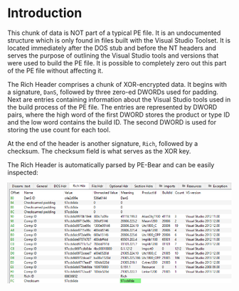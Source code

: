 # Introduction
This chunk of data is NOT part of a typical PE file. It is an undocumented structure which is only found in files built with the Visual Studio Toolset. It is located immediately after the DOS stub and before the NT headers and serves the purpose of outlining the Visual Studio tools and versions that were used to build the PE file. It is possible to completely zero out this part of the PE file without affecting it.

The Rich Header comprises a chunk of XOR-encrypted data. It begins with a signature, `DanS`, followed by three zero-ed DWORDs used for padding. Next are entries containing information about the Visual Studio tools used in the build process of the PE file. The entries are represented by DWORD pairs, where the high word of the first DWORD stores the product or type ID and the low word contains the build ID. The second DWORD is used for storing the use count for each tool. 

At the end of the header is another signature, `Rich`, followed by a checksum. The checksum field is what serves as the XOR key.

The Rich Header is automatically parsed by PE-Bear and can be easily inspected:

![](Resources/Images/PE_Rich_Header.png)

